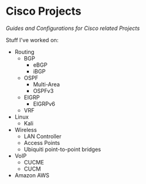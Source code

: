 # Cisco Projects
*Guides and Configurations for Cisco related Projects*


Stuff I've worked on:
- Routing
  - BGP
    - eBGP
    - iBGP
  - OSPF
    - Multi-Area
    - OSPFv3
  - EIGRP
    - EIGRPv6
  - VRF
- Linux
  - Kali
- Wireless
  - LAN Controller
  - Access Points
  - Ubiquiti point-to-point bridges
- VoIP
  - CUCME
  - CUCM
- Amazon AWS
